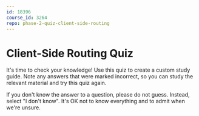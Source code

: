 ```yaml
---
id: 18396
course_id: 3264
repo: phase-2-quiz-client-side-routing
---
```


# Client-Side Routing Quiz

It's time to check your knowledge! Use this quiz to create a custom study guide.
Note any answers that were marked incorrect, so you can study the relevant
material and try this quiz again.

If you don't know the answer to a question, please do not guess. Instead, select
"I don't know". It's OK not to know everything and to admit when we're unsure.
